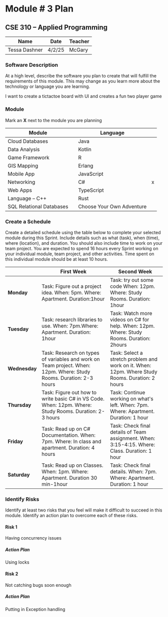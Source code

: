 # Module # 3 Plan
## CSE 310 – Applied Programming

|Name|Date|Teacher|
|-|-|-|
|Tessa Dashner |4/2/25 | McGary|

### Software Description 
At a high level, describe the software you plan to create that will fulfill the requirements of this module.  This may change as you learn more about the technology or language you are learning.

I want to create a tictactoe board with UI and creates a fun two player game

### Module
Mark an **X** next to the module you are planning

|Module                   | |Language                  | |
|-------------------------|-|--------------------------|-|
|Cloud Databases          | | Java                     | |
|Data Analysis            | | Kotlin                   | |
|Game Framework           | | R                        | |
|GIS Mapping              | | Erlang                   | |
|Mobile App               | | JavaScript               | |
|Networking               | | C#                       |x |
|Web Apps                 | | TypeScript               | |
|Language – C++           | | Rust                     | |
|SQL Relational Databases ||Choose Your Own Adventure | |

### Create a Schedule
Create a detailed schedule using the table below to complete your selected module during this Sprint.  Include details such as what (task), when (time), where (location), and duration.  You should also include time to work on your team project.  You are expected to spend 16 hours every Sprint working on your individual module, team project, and other activities. Time spent on this individual module should be at least 10 hours.

|             |First Week|Second Week|
|-------------|----------|-----------|
|**Monday**   |Task: Figure out a project idea. When: 5pm. Where: Apartment. Duration:1hour |Task: try out some code When: 12pm. Where: Study Rooms. Duration: 1hour|		
|**Tuesday**  |Task: research libraries to use. When: 7pm.Where: Apartment. Duration: 1hour|Task: Watch more videos on C# for help. When: 12pm. Where: Study Rooms. Duration: 2hours|
|**Wednesday**|Task: Research on types of variables and work on Team project. When: 12pm. Where: Study Rooms. Duration: 2-3 hours |Task: Select a stretch problem and work on it. When: 12pm. Where Study Rooms. Duration: 2 hours|		
|**Thursday** |Task: Figure out how to write basic C# in VS Code. When: 12pm. Where: Study Rooms. Duration: 2-3 hours |Task: Continue working on what's left. When: 7pm. Where: Apartment. Duration: 1 hour|
|**Friday**   | Task: Read up on C# Documentation. When: 7pm. Where: In class and apartment. Duration: 4 hours|Task: Check final details of Team assignment. When: 3:15-4:15. Where: Class. Duration: 1 hour |		
|**Saturday** |Task: Read up on Classes. When: 1pm. Where: Apartment. Duration 30 min-1hour|Task: Check final details. When: 7pm. Where: Apartment. Duration: 1 hour |


### Identify Risks
Identify at least two risks that you feel will make it difficult to succeed in this module.  Identify an action plan to overcome each of these risks.

#### Risk 1
<!-- Detail the risk here -->
Having concurrency issues

##### Action Plan
<!-- Detail the plan to over come the risk here -->
Using locks

#### Risk 2
<!-- Detail the risk here -->
Not catching bugs soon enough

##### Action Plan
<!-- Detail the plan to over come the risk here -->
Putting in Exception handling

<!-- Create this Markdown to a PDF and submit it. In visual studio code you can convert this to a pdf with any one of the extensions. -->
